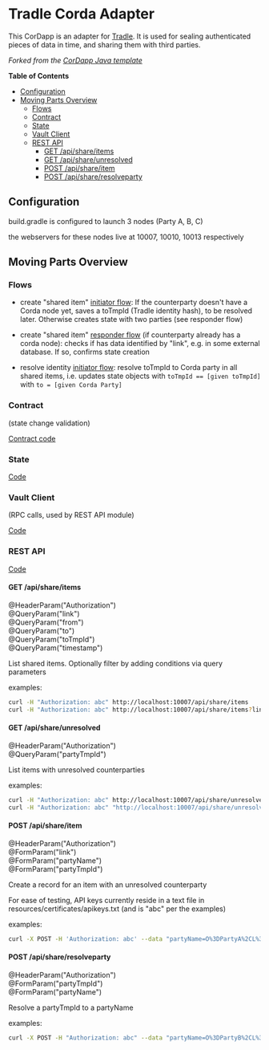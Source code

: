 
# Tradle Corda Adapter

This CorDapp is an adapter for [Tradle](https://github.com/tradle). It is used for sealing authenticated pieces of data in time, and sharing them with third parties.

*Forked from the [CorDapp Java template](https://github.com/corda/cordapp-template-java)*

<!-- START doctoc generated TOC please keep comment here to allow auto update -->
<!-- DON'T EDIT THIS SECTION, INSTEAD RE-RUN doctoc TO UPDATE -->
**Table of Contents**

- [Configuration](#configuration)
- [Moving Parts Overview](#moving-parts-overview)
  - [Flows](#flows)
  - [Contract](#contract)
  - [State](#state)
  - [Vault Client](#vault-client)
  - [REST API](#rest-api)
    - [GET /api/share/items](#get-apishareitems)
    - [GET /api/share/unresolved](#get-apishareunresolved)
    - [POST /api/share/item](#post-apishareitem)
    - [POST /api/share/resolveparty](#post-apishareresolveparty)

<!-- END doctoc generated TOC please keep comment here to allow auto update -->

## Configuration

build.gradle is configured to launch 3 nodes (Party A, B, C)

the webservers for these nodes live at 10007, 10010, 10013 respectively

## Moving Parts Overview

### Flows

- create "shared item" [initiator flow](https://github.com/tradle/tradle-cordapp/blob/master/cordapp/src/main/java/com/template/SharedItemCreateFlow.java): If the counterparty doesn't have a Corda node yet, saves a toTmpId (Tradle identity hash), to be resolved later. Otherwise creates state with two parties (see responder flow)

- create "shared item" [responder flow](https://github.com/tradle/tradle-cordapp/blob/master/cordapp/src/main/java/com/template/CreateFlowResponder.java) (if counterparty already has a corda node): checks if has data identified by "link", e.g. in some external database. If so, confirms state creation

- resolve identity [initiator flow](https://github.com/tradle/tradle-cordapp/blob/master/cordapp/src/main/java/com/template/ResolveToIdentityFlow.java): resolve toTmpId to Corda party in all shared items, i.e. updates state objects with `toTmpId == [given toTmpId]` with `to = [given Corda Party]`

### Contract

(state change validation)

[Contract code](./cordapp-contracts-states/src/main/java/com/template/SharedItemContract.java)

### State

[Code](https://github.com/tradle/tradle-cordapp/blob/master/cordapp-contracts-states/src/main/java/com/template/SharedItemState.java)

### Vault Client

(RPC calls, used by REST API module)

[Code](https://github.com/tradle/tradle-cordapp/blob/master/cordapp/src/main/java/com/template/SharedItemClient.java)

### REST API

[Code](https://github.com/tradle/tradle-cordapp/blob/master/cordapp/src/main/java/com/template/SharedItemApi.java)

#### GET /api/share/items
  @HeaderParam("Authorization")  
  @QueryParam("link")  
  @QueryParam("from")  
  @QueryParam("to")  
  @QueryParam("toTmpId")  
  @QueryParam("timestamp")

List shared items. Optionally filter by adding conditions via query parameters

examples: 

```sh
curl -H "Authorization: abc" http://localhost:10007/api/share/items
curl -H "Authorization: abc" http://localhost:10007/api/share/items?link=link1
```

#### GET /api/share/unresolved
  @HeaderParam("Authorization")  
  @QueryParam("partyTmpId")

List items with unresolved counterparties

examples: 

```sh
curl -H "Authorization: abc" http://localhost:10007/api/share/unresolved
curl -H "Authorization: abc" "http://localhost:10007/api/share/unresolved?partyTmpId=joe"
```

#### POST /api/share/item
  @HeaderParam("Authorization")  
  @FormParam("link")  
  @FormParam("partyName")  
  @FormParam("partyTmpId")  

Create a record for an item with an unresolved counterparty

For ease of testing, API keys currently reside in a text file in resources/certificates/apikeys.txt (and is "abc" per the examples)

examples: 

```sh
curl -X POST -H 'Authorization: abc' --data "partyName=O%3DPartyA%2CL%3DLondon%2CC%3DGB&partyTmpId=b57ed7f459ea6d0438de3841802110dfd1ce881d78909c9f0f69e19614cf574f" http://localhost:10007/api/share/item
```

#### POST /api/share/resolveparty
  @HeaderParam("Authorization")  
  @FormParam("partyTmpId")  
  @FormParam("partyName")  

Resolve a partyTmpId to a partyName

examples: 

```sh
curl -X POST -H "Authorization: abc" --data "partyName=O%3DPartyB%2CL%3DNew%20York%2CC%3DUS&partyTmpId=b57ed7f459ea6d0438de3841802110dfd1ce881d78909c9f0f69e19614cf574f" http://localhost:10007/api/share/resolveparty
```
